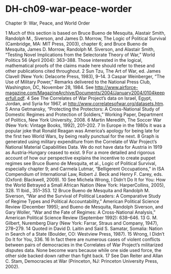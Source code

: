 # DH-ch09-war-peace-worder

Chapter 9: War, Peace, and World Order
 
1 Much of this section is based on Bruce Bueno de Mesquita, Alastair Smith, Randolph M., Siverson, and James D. Morrow, The Logic of Political
Survival (Cambridge, MA: MIT Press, 2003), chapter 6; and Bruce Bueno de Mesquita, James D. Morrow, Randolph M. Siverson, and Alastair Smith,
“Testing Novel Implications from the Selectorate Theory of War,” World Politics 56 (April 2004): 363–388. Those interested in the logical, mathematical
proofs of the claims made here should refer to these and other publications cited throughout.
2 Sun Tzu, The Art of War, ed. James Clavell (New York: Delacorte Press, 1983), 9–14.
3 Caspar Weinberger, “The Use of Military Power,” Remarks delivered to the National Press Club, Washington, DC, November 28, 1984. See
http://www.airforce-magazine.com/MagazineArchive/Documents/2004/January2004/0104keeperfull.pdf.
4 See The Correlates of War Project’s data on Israel, Egypt, Jordan, and Syria for 1967, at http://www.correlatesofwar.org/datasets.htm.
5 Anna Getmansky, “Protecting the Protectors: A Cross-National Study of Domestic Regimes and Protection of Soldiers,” Working Paper, Department of
Politics, New York University, 2008.
6 Martin Meredith, The Soccer War (New York: Vintage Books, 1992), 201–202.
7 In Europe in the 1980s it was a popular joke that Ronald Reagan was America’s apology for being late for the first two World Wars, by being really
punctual for the next.
8 Graph is generated using military expenditure from the Correlate of War Project’s National Material Capabilities Data. We do not have data for Austria
in 1919 as Austria-Hungary ceased to exist.
9 For a more detailed and rigorous account of how our perspective explains the incentive to create puppet regimes see Bruce Bueno de Mesquita, et al.,
Logic of Political Survival, especially chapter 9; and Carmela Lutmar, “Belligerent Occupations,” in ISA Compendium of International Law, Robert J.
Beck and Henry F. Carey, eds. (Oxford: Blackwell, 2009).
10 See Michela Wrong, I Didn’t Do It for You: How the World Betrayed a Small African Nation (New York: HarperCollins, 2005), 328.
11 Ibid., 351–353.
12 Bruce Bueno de Mesquita and Randolph M. Siverson, “War and the Survival of Political Leaders: A Comparative Study of Regime Types and Political
Accountability,” American Political Science Review (December 1995); and Bueno de Mesquita, Randolph Siverson, and Gary Woller, “War and the Fate
of Regimes: A Cross-National Analysis,” American Political Science Review (September 1992): 638–646.
13 G. M. Gilbert, Nuremberg Diary (New York: Farrar, Straus and Company, 1947), 278–279.
14 Quoted in David D. Laitin and Said S. Samatar, Somalia: Nation in Search of a State (Boulder, CO: Westview Press, 1987).
15 Wrong, I Didn’t Do It for You, 336.
16 In fact there are numerous cases of violent conflicts between pairs of democracies in the Correlates of War Project’s militarized disputes data. None
become wars because while one side used force, the other side backed down rather than fight back.
17 See Dan Reiter and Allan C. Stam, Democracies at War (Princeton, NJ: Princeton University Press, 2002).
